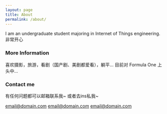 ```yaml
---
layout: page
title: About
permalink: /about/
---
```


I am an undergraduate student majoring in Internet of Things engineering.
非常开心

### More Information

喜欢摄影，旅游，看剧（国产剧、美剧都爱看），躺平...
目前对 Formula One 上头中...

### Contact me
有任何问题都可以邮箱联系我~ 或者去ins私我~

[email@domain.com](18144265737@163.com)
[email@domain.com](tf202308@qq.com)
[email@domain.com](tf202308ch@gmail.com)
